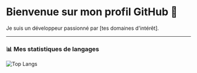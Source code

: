 # Bienvenue sur mon profil GitHub 👋

Je suis un développeur passionné par [tes domaines d'intérêt].

---

### 📊 Mes statistiques de langages

![Top Langs](https://github-readme-stats.vercel.app/api/top-langs/?username=julesWW&layout=compact&theme=default)

